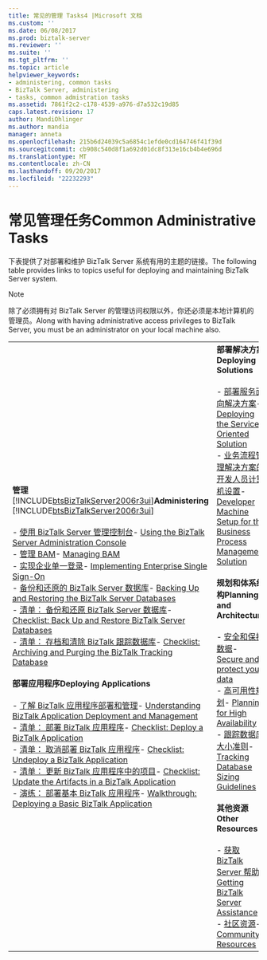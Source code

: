 ```yaml
---
title: 常见的管理 Tasks4 |Microsoft 文档
ms.custom: ''
ms.date: 06/08/2017
ms.prod: biztalk-server
ms.reviewer: ''
ms.suite: ''
ms.tgt_pltfrm: ''
ms.topic: article
helpviewer_keywords:
- administering, common tasks
- BizTalk Server, administering
- tasks, common admistration tasks
ms.assetid: 7861f2c2-c178-4539-a976-d7a532c19d85
caps.latest.revision: 17
author: MandiOhlinger
ms.author: mandia
manager: anneta
ms.openlocfilehash: 215b6d24039c5a6854c1efde0cd164746f41f39d
ms.sourcegitcommit: cb908c540d8f1a692d01dc8f313e16cb4b4e696d
ms.translationtype: MT
ms.contentlocale: zh-CN
ms.lasthandoff: 09/20/2017
ms.locfileid: "22232293"
---
```

# <a name="common-administrative-tasks"></a><span data-ttu-id="187e5-102">常见管理任务</span><span class="sxs-lookup"><span data-stu-id="187e5-102">Common Administrative Tasks</span></span>
<span data-ttu-id="187e5-103">下表提供了对部署和维护 BizTalk Server 系统有用的主题的链接。</span><span class="sxs-lookup"><span data-stu-id="187e5-103">The following table provides links to topics useful for deploying and maintaining BizTalk Server system.</span></span>  
  
> [!NOTE]
>  <span data-ttu-id="187e5-104">除了必须拥有对 BizTalk Server 的管理访问权限以外，你还必须是本地计算机的管理员。</span><span class="sxs-lookup"><span data-stu-id="187e5-104">Along with having administrative access privileges to BizTalk Server, you must be an administrator on your local machine also.</span></span>  
  
|||  
|-|-|  
|<span data-ttu-id="187e5-105">**管理**  [!INCLUDE[btsBizTalkServer2006r3ui](../includes/btsbiztalkserver2006r3ui-md.md)]</span><span class="sxs-lookup"><span data-stu-id="187e5-105">**Administering**  [!INCLUDE[btsBizTalkServer2006r3ui](../includes/btsbiztalkserver2006r3ui-md.md)]</span></span><br /><br /> <span data-ttu-id="187e5-106">-   [使用 BizTalk Server 管理控制台](../core/using-the-biztalk-server-administration-console.md)</span><span class="sxs-lookup"><span data-stu-id="187e5-106">-   [Using the BizTalk Server Administration Console](../core/using-the-biztalk-server-administration-console.md)</span></span><br /><span data-ttu-id="187e5-107">-   [管理 BAM](../core/managing-bam.md)</span><span class="sxs-lookup"><span data-stu-id="187e5-107">-   [Managing BAM](../core/managing-bam.md)</span></span><br /><span data-ttu-id="187e5-108">-   [实现企业单一登录](../core/implementing-enterprise-single-sign-on.md)</span><span class="sxs-lookup"><span data-stu-id="187e5-108">-   [Implementing Enterprise Single Sign-On](../core/implementing-enterprise-single-sign-on.md)</span></span><br /><span data-ttu-id="187e5-109">-   [备份和还原的 BizTalk Server 数据库](../core/backing-up-and-restoring-the-biztalk-server-databases.md)</span><span class="sxs-lookup"><span data-stu-id="187e5-109">-   [Backing Up and Restoring the BizTalk Server Databases](../core/backing-up-and-restoring-the-biztalk-server-databases.md)</span></span><br /><span data-ttu-id="187e5-110">-   [清单： 备份和还原 BizTalk Server 数据库](../core/checklist-back-up-and-restore-biztalk-server-databases.md)</span><span class="sxs-lookup"><span data-stu-id="187e5-110">-   [Checklist: Back Up and Restore BizTalk Server Databases](../core/checklist-back-up-and-restore-biztalk-server-databases.md)</span></span><br /><span data-ttu-id="187e5-111">-   [清单： 存档和清除 BizTalk 跟踪数据库](../core/checklist-archiving-and-purging-the-biztalk-tracking-database.md)</span><span class="sxs-lookup"><span data-stu-id="187e5-111">-   [Checklist: Archiving and Purging the BizTalk Tracking Database](../core/checklist-archiving-and-purging-the-biztalk-tracking-database.md)</span></span><br /><br /> <span data-ttu-id="187e5-112">**部署应用程序**</span><span class="sxs-lookup"><span data-stu-id="187e5-112">**Deploying Applications**</span></span><br /><br /> <span data-ttu-id="187e5-113">-   [了解 BizTalk 应用程序部署和管理](../core/understanding-biztalk-application-deployment-and-management.md)</span><span class="sxs-lookup"><span data-stu-id="187e5-113">-   [Understanding BizTalk Application Deployment and Management](../core/understanding-biztalk-application-deployment-and-management.md)</span></span><br /><span data-ttu-id="187e5-114">-   [清单： 部署 BizTalk 应用程序](../core/checklist-deploy-a-biztalk-application.md)</span><span class="sxs-lookup"><span data-stu-id="187e5-114">-   [Checklist: Deploy a BizTalk Application](../core/checklist-deploy-a-biztalk-application.md)</span></span><br /><span data-ttu-id="187e5-115">-   [清单： 取消部署 BizTalk 应用程序](../core/checklist-undeploy-a-biztalk-application.md)</span><span class="sxs-lookup"><span data-stu-id="187e5-115">-   [Checklist: Undeploy a BizTalk Application](../core/checklist-undeploy-a-biztalk-application.md)</span></span><br /><span data-ttu-id="187e5-116">-   [清单： 更新 BizTalk 应用程序中的项目](../core/checklist-update-the-artifacts-in-a-biztalk-application.md)</span><span class="sxs-lookup"><span data-stu-id="187e5-116">-   [Checklist: Update the Artifacts in a BizTalk Application](../core/checklist-update-the-artifacts-in-a-biztalk-application.md)</span></span><br /><span data-ttu-id="187e5-117">-   [演练： 部署基本 BizTalk 应用程序](../core/walkthrough-deploying-a-basic-biztalk-application.md)</span><span class="sxs-lookup"><span data-stu-id="187e5-117">-   [Walkthrough: Deploying a Basic BizTalk Application](../core/walkthrough-deploying-a-basic-biztalk-application.md)</span></span>|<span data-ttu-id="187e5-118">**部署解决方案**</span><span class="sxs-lookup"><span data-stu-id="187e5-118">**Deploying Solutions**</span></span><br /><br /> <span data-ttu-id="187e5-119">-   [部署服务面向解决方案](../core/deploying-the-service-oriented-solution.md)</span><span class="sxs-lookup"><span data-stu-id="187e5-119">-   [Deploying the Service Oriented Solution](../core/deploying-the-service-oriented-solution.md)</span></span><br /><span data-ttu-id="187e5-120">-   [业务流程管理解决方案的开发人员计算机设置](../core/developer-machine-setup-for-the-business-process-management-solution.md)</span><span class="sxs-lookup"><span data-stu-id="187e5-120">-   [Developer Machine Setup for the Business Process Management Solution](../core/developer-machine-setup-for-the-business-process-management-solution.md)</span></span><br /><br /> <span data-ttu-id="187e5-121">**规划和体系结构**</span><span class="sxs-lookup"><span data-stu-id="187e5-121">**Planning and Architecture**</span></span><br /><br /> <span data-ttu-id="187e5-122">-   [安全和保护数据](../core/secure-and-protect-your-biztalk-messages.md)</span><span class="sxs-lookup"><span data-stu-id="187e5-122">-   [Secure and protect your data](../core/secure-and-protect-your-biztalk-messages.md)</span></span><br /><span data-ttu-id="187e5-123">-   [高可用性规划](../core/planning-for-high-availability3.md)</span><span class="sxs-lookup"><span data-stu-id="187e5-123">-   [Planning for High Availability](../core/planning-for-high-availability3.md)</span></span><br /><span data-ttu-id="187e5-124">-   [跟踪数据库大小准则](../core/tracking-database-sizing-guidelines.md)</span><span class="sxs-lookup"><span data-stu-id="187e5-124">-   [Tracking Database Sizing Guidelines](../core/tracking-database-sizing-guidelines.md)</span></span><br /><br /> <span data-ttu-id="187e5-125">**其他资源**</span><span class="sxs-lookup"><span data-stu-id="187e5-125">**Other Resources**</span></span><br /><br /> <span data-ttu-id="187e5-126">-   [获取 BizTalk Server 帮助](../core/getting-biztalk-server-assistance.md)</span><span class="sxs-lookup"><span data-stu-id="187e5-126">-   [Getting BizTalk Server Assistance](../core/getting-biztalk-server-assistance.md)</span></span><br /><span data-ttu-id="187e5-127">-   [社区资源](../core/community-resources5.md)</span><span class="sxs-lookup"><span data-stu-id="187e5-127">-   [Community Resources](../core/community-resources5.md)</span></span>|
  